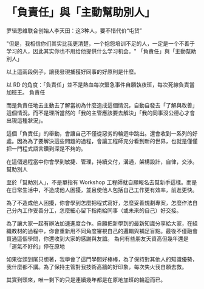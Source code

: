 # 「負責任」與「主動幫助別人」

罗辑思维联合创始人李天田：这3种人，要不惜代价“屯货”

"但是，我相信你们其实比我更清楚，一个抱怨培训不足的人，一定是一个不善于学习的人，因此其实你也不用给他提供什么学习机会。"
「負責任」與「主動幫助別人」

以上這兩段例子，讓我發現捕獲好同事的好原則是什麼。

以 RD 的角度：「負責任」並不是熱血每次緊急事件自願執夜班，每次死線負責當加班王。
負責任

而是負責任地去主動去了解當初為什麼造成這個情況，自動自發去「了解與改善」這個情況。而不是理所當然的「我的主管應該要去解決」「我的同事沒公德心才會出現這種狀況」。

這個「負責任」的舉動，會讓自己不僅從惡劣的輪迴中跳出。還會收到一系列的好處。因為為了要解決這些問題的過程，會讓工程師充分看到新的世界，也就是僅僅把一門程式語言鑽到深是不夠的。

在這個過程當中你會學到敏捷、管理，持續交付，溝通，架構設計，自律，交涉。
幫助別人

至於「幫助別人」，不是單指有 Workshop 工程師就自願報名去幫新手這樣。而是在日常生活中，不造成他人困擾，並且使他人包括自己工作更有效率，前進更快。

為了不造成他人困擾，你會學到怎麼把程式寫好，怎麼妥善規劃專案，怎麼作法自己分內工作妥善分工，怎麼細心留下指南給同事（或未來的自己）好交接。

為了讓大家一起有辦法加速進度合作。自願把新學到的最新知識分享給大家，在組織教材的過程中，你會重新用不同角度審視自己的邏輯與補足盲點。最後不僅融會貫通這個學問，你還收到大家的感謝與友誼。
為何有些朋友天資高但幾年還是「運氣不好的」停在原地

如果從頭到尾只想著，我學會了這門學問好棒棒，為了保持對其他人的知識優勢，我什麼都不講。為了保持主管對我技術高牆的好印象，每次失火我自願去救。

其實到頭來，唯一剩下的只是連續幾年都是在原地加班的輪迴而已。
